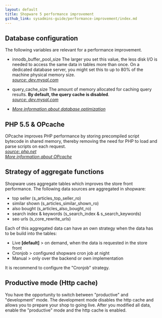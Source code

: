 ```yaml
---
layout: default
title: Shopware 5 performance improvement
github_link: sysadmins-guide/performance-improvement/index.md
---
```


## Database configuration
The following variables are relevant for a performance improvement.

- innodb_buffer_pool_size
The larger you set this value, the less disk I/O is needed to access the same data in tables more than once. On a dedicated database server, you might set this to up to 80% of the machine physical memory size.
<br>*<a target="_blank" title="dev.mysql.com" href="http://dev.mysql.com/doc/refman/5.6/en/innodb-parameters.html#sysvar_innodb_buffer_pool_size">source: dev.mysql.com</a>*

- query_cache_size
The amount of memory allocated for caching query results. **By default, the query cache is disabled**.
<br>*<a target="_blank" title="dev.mysql.com" href="http://dev.mysql.com/doc/refman/5.6/en/server-system-variables.html#sysvar_query_cache_size">source: dev.mysql.com</a>*

- *<a target="_blank" title="dev.mysql.com" href="http://dev.mysql.com/doc/refman/5.6/en/optimization.html">More information about database optimization</a>*

## PHP 5.5 & OPcache
OPcache improves PHP performance by storing precompiled script bytecode in shared memory, thereby removing the need for PHP to load and parse scripts on each request.
<br>*<a target="_blank" title="dev.mysql.com" href="http://php.net/manual/en/intro.opcache.php">source: php.net</a>*
<br>*<a target="_blank" title="dev.mysql.com" href="http://php.net/manual/en/book.opcache.php">More information about OPcache</a>*

## Strategy of aggregate functions
Shopware uses aggregate tables which improves the store front performance.
The following data sources are aggregated in shopware:

- top seller (s_articles_top_seller_ro)
- similar shown (s_articles_similar_shown_ro)
- also bought (s_articles_also_bought_ro)
- search index & keywords (s_search_index & s_search_keywords)
- seo urls (s_core_rewrite_urls)

Each of this aggregated data can have an own strategy when the data has to be build into the tables:

- Live **[default]** > on demand, when the data is requested in the store front
- Cronjob  > configured shopware cron job at night
- Manual > only over the backend or own implementation

It is recommend to configure the "Cronjob" strategy.

## Productive mode (Http cache)
You have the opportunity to switch between "productive" and "development" mode. The development mode disables the http cache and allows you to prepare your shop to going live.
After you modified all data, enable the "productive" mode and the http cache is enabled.

